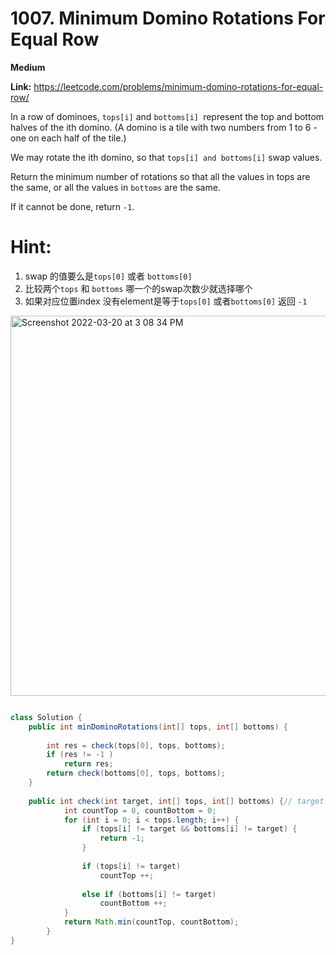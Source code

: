 # 1007. Minimum Domino Rotations For Equal Row

**Medium**

**Link:** https://leetcode.com/problems/minimum-domino-rotations-for-equal-row/

In a row of dominoes, `tops[i]` and `bottoms[i] `represent the top and bottom halves of the ith domino. (A domino is a tile with two numbers from 1 to 6 - one on each half of the tile.)

We may rotate the ith domino, so that `tops[i] and bottoms[i]` swap values.

Return the minimum number of rotations so that all the values in tops are the same, or all the values in `bottoms` are the same.

If it cannot be done, return `-1`.

# Hint:
1. swap 的值要么是`tops[0]` 或者 `bottoms[0]`
2. 比较两个`tops` 和 `bottoms` 哪一个的swap次数少就选择哪个
3. 如果对应位置index 没有element是等于`tops[0]` 或者`bottoms[0]` 返回 `-1`


<img width="608" alt="Screenshot 2022-03-20 at 3 08 34 PM" src="https://user-images.githubusercontent.com/37359804/159152112-3e03e238-d473-43ba-ba5d-25a864553af1.png">


```java

class Solution {
    public int minDominoRotations(int[] tops, int[] bottoms) {
        
        int res = check(tops[0], tops, bottoms);
        if (res != -1 )
            return res;
        return check(bottoms[0], tops, bottoms);
    }
    
    public int check(int target, int[] tops, int[] bottoms) {// target is the first element in top or bottom
            int countTop = 0, countBottom = 0;
            for (int i = 0; i < tops.length; i++) {
                if (tops[i] != target && bottoms[i] != target) {
                    return -1;
                }
                
                if (tops[i] != target) 
                    countTop ++;
                
                else if (bottoms[i] != target)
                    countBottom ++;
            }
            return Math.min(countTop, countBottom);
        }
}


```